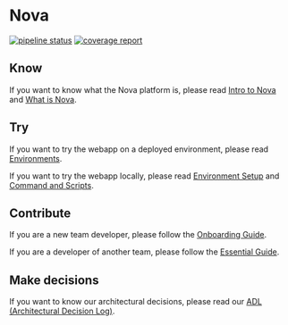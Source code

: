 # Nova

[![pipeline status](https://source.tui/dx/offer/content/nova/badges/master/pipeline.svg)](https://source.tui/dx/offer/content/nova/-/commits/master)
[![coverage report](https://source.tui/dx/offer/content/nova/badges/master/coverage.svg)](https://source.tui/dx/offer/content/nova/-/commits/master)

## Know

If you want to know what the Nova platform is, please read [Intro to Nova](https://confluence.tuigroup.com/pages/viewpage.action?pageId=1098966675) and [What is Nova](https://confluence.tuigroup.com/pages/viewpage.action?pageId=1135433377).

## Try

If you want to try the webapp on a deployed environment, please read [Environments](docs/environments.md).

If you want to try the webapp locally, please read [Environment Setup](./docs/environment-setup.md#setup) and [Command and Scripts](./docs/commands-scripts.md).

## Contribute

If you are a new team developer, please follow the [Onboarding Guide](./CONTRIBUTING.md#onboarding-guide).

If you are a developer of another team, please follow the [Essential Guide](./CONTRIBUTING.md#essential-guide).

## Make decisions

If you want to know our architectural decisions, please read our [ADL (Architectural Decision Log)](docs/adr/index.md).
